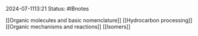 2024-07-1113:21
Status: #IBnotes 

[[Organic molecules and basic nomenclature]]
[[Hydrocarbon processing]] 
[[Organic mechanisms and reactions]]
[[Isomers]] 


